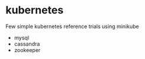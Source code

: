 # kubernetes

Few simple kubernetes reference trials using minikube

* mysql
* cassandra
* zookeeper
